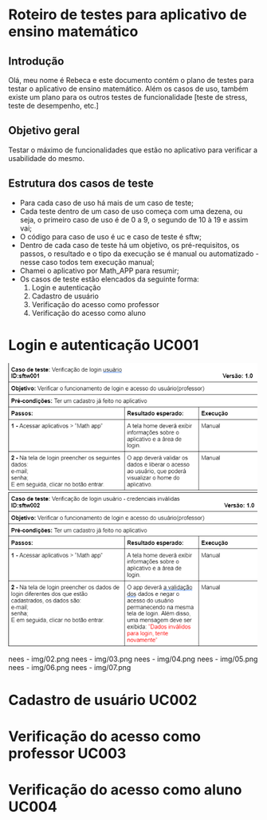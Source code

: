 # Roteiro de testes para aplicativo de ensino matemático


## Introdução
Olá, meu nome é Rebeca e este documento contém o plano de testes para testar o aplicativo de ensino matemático. Além os casos de uso, também existe um plano para os outros testes de funcionalidade [teste de stress, teste de desempenho, etc.]

## Objetivo geral
Testar o máximo de funcionalidades que estão no aplicativo para verificar a usabilidade do mesmo.

## Estrutura dos casos de teste
- Para cada caso de uso há mais de um caso de teste;
- Cada teste dentro de um caso de uso começa com uma dezena, ou seja, o primeiro caso de uso é de 0 a 9, o segundo de 10 à 19 e assim vai;
- O código para caso de uso é uc e caso de teste é sftw;
- Dentro de cada caso de teste há um objetivo, os pré-requisitos, os passos, o resultado e o tipo da execução se é manual ou automatizado - nesse caso todos tem execução manual;
- Chamei o aplicativo por Math_APP para resumir;
- Os casos de teste estão elencados da seguinte forma:
  1. Login e autenticação
  2. Cadastro de usuário
  3. Verificação do acesso como professor
  4. Verificação do acesso como aluno

# Login e autenticação UC001
<p float="left">

 <img src="https://github.com/rebecabrandao1/nees-qa-testing/blob/bda4b4ed4b2fb1d7c4d9c7509c2edb9a2a5b5e5a/nees%20-%20img/01.png" width="500" />
 <img src="https://github.com/rebecabrandao1/nees-qa-testing/blob/bda4b4ed4b2fb1d7c4d9c7509c2edb9a2a5b5e5a/nees%20-%20img/02.png" width="500" />
 

</p>

nees - img/02.png
nees - img/03.png
nees - img/04.png
nees - img/05.png
nees - img/06.png
nees - img/07.png
# Cadastro de usuário UC002
# Verificação do acesso como professor UC003
# Verificação do acesso como aluno UC004
